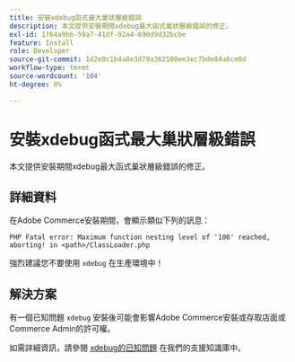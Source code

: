 ```yaml
---
title: 安裝xdebug函式最大巢狀層級錯誤
description: 本文提供安裝期間xdebug最大函式巢狀層級錯誤的修正。
exl-id: 1f64a9bb-59a7-41df-92a4-890d9d32bcbe
feature: Install
role: Developer
source-git-commit: 1d2e0c1b4a8e3d79a362500ee3ec7bde84a6ce0d
workflow-type: tm+mt
source-wordcount: '104'
ht-degree: 0%

---
```


# 安裝xdebug函式最大巢狀層級錯誤

本文提供安裝期間xdebug最大函式巢狀層級錯誤的修正。

## 詳細資料

在Adobe Commerce安裝期間，會顯示類似下列的訊息：

`PHP Fatal error: Maximum function nesting level of '100' reached, aborting! in <path>/ClassLoader.php`

強烈建議您不要使用 `xdebug` 在生產環境中！

## 解決方案

有一個已知問題 `xdebug` 安裝後可能會影響Adobe Commerce安裝或存取店面或Commerce Admin的許可權。

如需詳細資訊，請參閱 [xdebug的已知問題](/help/troubleshooting/miscellaneous/known-issues-that-affect-installation.md) 在我們的支援知識庫中。
